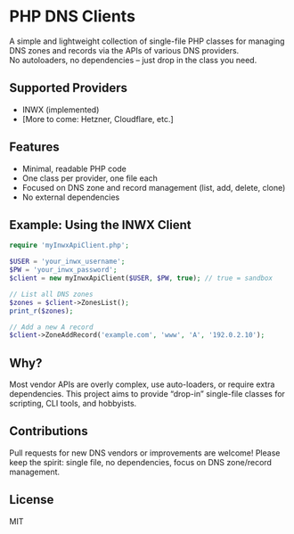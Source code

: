 # PHP DNS Clients

A simple and lightweight collection of single-file PHP classes for managing DNS zones and records via the APIs of various DNS providers.  
No autoloaders, no dependencies – just drop in the class you need.

## Supported Providers

- INWX (implemented)
- [More to come: Hetzner, Cloudflare, etc.]

## Features

- Minimal, readable PHP code
- One class per provider, one file each
- Focused on DNS zone and record management (list, add, delete, clone)
- No external dependencies

## Example: Using the INWX Client

```php
require 'myInwxApiClient.php';

$USER = 'your_inwx_username';
$PW = 'your_inwx_password';
$client = new myInwxApiClient($USER, $PW, true); // true = sandbox

// List all DNS zones
$zones = $client->ZonesList();
print_r($zones);

// Add a new A record
$client->ZoneAddRecord('example.com', 'www', 'A', '192.0.2.10');
```

## Why?

Most vendor APIs are overly complex, use auto-loaders, or require extra dependencies.
This project aims to provide “drop-in” single-file classes for scripting, CLI tools, and hobbyists.

## Contributions

Pull requests for new DNS vendors or improvements are welcome!
Please keep the spirit: single file, no dependencies, focus on DNS zone/record management.

## License

MIT
